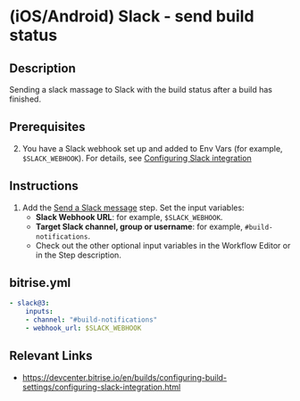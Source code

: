 # (iOS/Android) Slack - send build status

## Description
Sending a slack massage to Slack with the build status after a build has finished.

## Prerequisites

2. You have a Slack webhook set up and added to Env Vars (for example, `$SLACK_WEBHOOK`). For details, see [Configuring Slack integration](https://devcenter.bitrise.io/en/builds/configuring-build-settings/configuring-slack-integration.html)

## Instructions

1. Add the [Send a Slack message](https://www.bitrise.io/integrations/steps/slack) step. Set the input variables:
    - **Slack Webhook URL**: for example, `$SLACK_WEBHOOK`.
    - **Target Slack channel, group or username**: for example, `#build-notifications`.
    - Check out the other optional input variables in the Workflow Editor or in the Step description.

## bitrise.yml

```yaml
- slack@3:
    inputs:
    - channel: "#build-notifications"
    - webhook_url: $SLACK_WEBHOOK
```

## Relevant Links

* https://devcenter.bitrise.io/en/builds/configuring-build-settings/configuring-slack-integration.html

